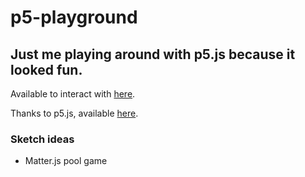 # p5-playground
## Just me playing around with p5.js because it looked fun.
Available to interact with [here](https://p5bounce.herokuapp.com/).

Thanks to p5.js, available [here](https://p5js.org/).

### Sketch ideas
- Matter.js pool game
